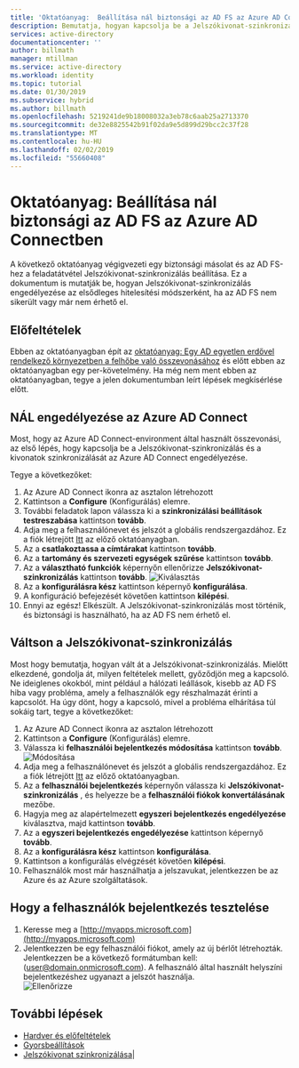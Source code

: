 ```yaml
---
title: 'Oktatóanyag:  Beállítása nál biztonsági az AD FS az Azure AD Connectben |} A Microsoft Docs'
description: Bemutatja, hogyan kapcsolja be a Jelszókivonat-szinkronizálás, biztonsági és az AD FS-hez.
services: active-directory
documentationcenter: ''
author: billmath
manager: mtillman
ms.service: active-directory
ms.workload: identity
ms.topic: tutorial
ms.date: 01/30/2019
ms.subservice: hybrid
ms.author: billmath
ms.openlocfilehash: 5219241de9b18008032a3eb78c6aab25a2713370
ms.sourcegitcommit: de32e8825542b91f02da9e5d899d29bcc2c37f28
ms.translationtype: MT
ms.contentlocale: hu-HU
ms.lasthandoff: 02/02/2019
ms.locfileid: "55660408"
---
```

# <a name="tutorial--setting-up-phs-as-backup-for-ad-fs-in-azure-ad-connect"></a>Oktatóanyag:  Beállítása nál biztonsági az AD FS az Azure AD Connectben

A következő oktatóanyag végigvezeti egy biztonsági másolat és az AD FS-hez a feladatátvétel Jelszókivonat-szinkronizálás beállítása.  Ez a dokumentum is mutatják be, hogyan Jelszókivonat-szinkronizálás engedélyezése az elsődleges hitelesítési módszerként, ha az AD FS nem sikerült vagy már nem érhető el.

## <a name="prerequisites"></a>Előfeltételek
Ebben az oktatóanyagban épít az [oktatóanyag: Egy AD egyetlen erdővel rendelkező környezetben a felhőbe való összevonásához](tutorial-federation.md) és előtt ebben az oktatóanyagban egy per-követelmény.  Ha még nem ment ebben az oktatóanyagban, tegye a jelen dokumentumban leírt lépések megkísérlése előtt.

## <a name="enable-phs-in-azure-ad-connect"></a>NÁL engedélyezése az Azure AD Connect
Most, hogy az Azure AD Connect-environment által használt összevonási, az első lépés, hogy kapcsolja be a Jelszókivonat-szinkronizálás és a kivonatok szinkronizálását az Azure AD Connect engedélyezése.

Tegye a következőket:

1.  Az Azure AD Connect ikonra az asztalon létrehozott
2.  Kattintson a **Configure** (Konfigurálás) elemre.
3.  További feladatok lapon válassza ki a **szinkronizálási beállítások testreszabása** kattintson **tovább**.
4.  Adja meg a felhasználónevet és jelszót a globális rendszergazdához.  Ez a fiók létrejött [Itt](tutorial-federation.md#create-a-global-administrator-in-azure-ad) az előző oktatóanyagban.
5.  Az a **csatlakoztassa a címtárakat** kattintson **tovább**.
6.  Az a **tartomány és szervezeti egységek szűrése** kattintson **tovább**.
7.  Az a **választható funkciók** képernyőn ellenőrizze **Jelszókivonat-szinkronizálás** kattintson **tovább**.
![Kiválasztás](media/tutorial-phs-backup/backup1.png)</br>
8.  Az a **konfigurálásra kész** kattintson képernyő **konfigurálása**.
9.  A konfiguráció befejezését követően kattintson **kilépési**.
10. Ennyi az egész!  Elkészült.  A Jelszókivonat-szinkronizálás most történik, és biztonsági is használható, ha az AD FS nem érhető el.

## <a name="switch-to-password-hash-synchronization"></a>Váltson a Jelszókivonat-szinkronizálás
Most hogy bemutatja, hogyan vált át a Jelszókivonat-szinkronizálás. Mielőtt elkezdené, gondolja át, milyen feltételek mellett, győződjön meg a kapcsoló. Ne ideiglenes okokból, mint például a hálózati leállások, kisebb az AD FS hiba vagy probléma, amely a felhasználók egy részhalmazát érinti a kapcsolót. Ha úgy dönt, hogy a kapcsoló, mivel a probléma elhárítása túl sokáig tart, tegye a következőket:

1. Az Azure AD Connect ikonra az asztalon létrehozott
2.  Kattintson a **Configure** (Konfigurálás) elemre.
3.  Válassza ki **felhasználói bejelentkezés módosítása** kattintson **tovább**.
![Módosítása](media/tutorial-phs-backup/backup2.png)</br>
4.  Adja meg a felhasználónevet és jelszót a globális rendszergazdához.  Ez a fiók létrejött [Itt](tutorial-federation.md#create-a-global-administrator-in-azure-ad) az előző oktatóanyagban.
5.  Az a **felhasználói bejelentkezés** képernyőn válassza ki **Jelszókivonat-szinkronizálás** , és helyezze be a **felhasználói fiókok konvertálásának** mezőbe.  
6.  Hagyja meg az alapértelmezett **egyszeri bejelentkezés engedélyezése** kiválasztva, majd kattintson **tovább**.
7.  Az a **egyszeri bejelentkezés engedélyezése** kattintson képernyő **tovább**.
8.  Az a **konfigurálásra kész** kattintson **konfigurálása**.
9.  Kattintson a konfigurálás elvégzését követően **kilépési**.
10. Felhasználók most már használhatja a jelszavukat, jelentkezzen be az Azure és az Azure szolgáltatások.

## <a name="test-signing-in-with-one-of-our-users"></a>Hogy a felhasználók bejelentkezés tesztelése

1.  Keresse meg a [http://myapps.microsoft.com](http://myapps.microsoft.com)
2. Jelentkezzen be egy felhasználói fiókot, amely az új bérlőt létrehozták.  Jelentkezzen be a következő formátumban kell: (user@domain.onmicrosoft.com). A felhasználó által használt helyszíni bejelentkezéshez ugyanazt a jelszót használja.</br>
![Ellenőrizze](media/tutorial-password-hash-sync/verify1.png)</br>

## <a name="next-steps"></a>További lépések


- [Hardver és előfeltételek](how-to-connect-install-prerequisites.md) 
- [Gyorsbeállítások](how-to-connect-install-express.md)
- [Jelszókivonat szinkronizálása](how-to-connect-password-hash-synchronization.md)|
